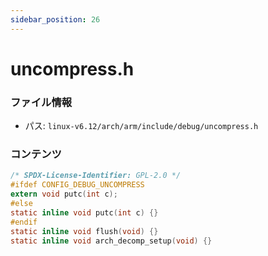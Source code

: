 ```yaml
---
sidebar_position: 26
---
```

# uncompress.h

### ファイル情報

- パス: `linux-v6.12/arch/arm/include/debug/uncompress.h`

### コンテンツ

```h
/* SPDX-License-Identifier: GPL-2.0 */
#ifdef CONFIG_DEBUG_UNCOMPRESS
extern void putc(int c);
#else
static inline void putc(int c) {}
#endif
static inline void flush(void) {}
static inline void arch_decomp_setup(void) {}

```
